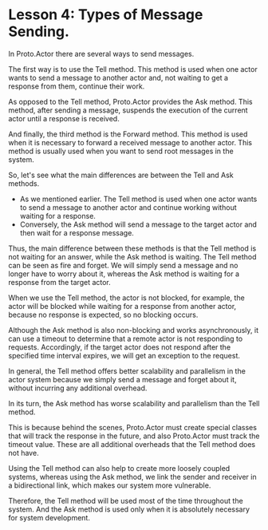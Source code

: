 # Lesson 4: Types of Message Sending.

In Proto.Actor there are several ways to send messages. 

The first way is to use the Tell method. This method is used when one actor wants to send a message to another actor and, not waiting to get a response from them, continue their work.

As opposed to the Tell method, Proto.Actor provides the Ask method. This method, after sending a message, suspends the execution of the current actor until a response is received.

And finally, the third method is the Forward method. This method is used when it is necessary to forward a received message to another actor. This method is usually used when you want to send root messages in the system.

So, let's see what the main differences are between the Tell and Ask methods.

- As we mentioned earlier. The Tell method is used when one actor wants to send a message to another actor and continue working without waiting for a response.
- Conversely, the Ask method will send a message to the target actor and then wait for a response message.

Thus, the main difference between these methods is that the Tell method is not waiting for an answer, while the Ask method is waiting. The Tell method can be seen as fire and forget. We will simply send a message and no longer have to worry about it, whereas the Ask method is waiting for a response from the target actor.

When we use the Tell method, the actor is not blocked, for example, the actor will be blocked while waiting for a response from another actor, because no response is expected, so no blocking occurs.

Although the Ask method is also non-blocking and works asynchronously, it can use a timeout to determine that a remote actor is not responding to requests. Accordingly, if the target actor does not respond after the specified time interval expires, we will get an exception to the request.

In general, the Tell method offers better scalability and parallelism in the actor system because we simply send a message and forget about it, without incurring any additional overhead. 

In its turn, the Ask method has worse scalability and parallelism than the Tell method.

This is because behind the scenes, Proto.Actor must create special classes that will track the response in the future, and also Proto.Actor must track the timeout value. These are all additional overheads that the Tell method does not have. 

Using the Tell method can also help to create more loosely coupled systems, whereas using the Ask method, we link the sender and receiver in a bidirectional link, which makes our system more vulnerable.

Therefore, the Tell method will be used most of the time throughout the system. And the Ask method is used only when it is absolutely necessary for system development.